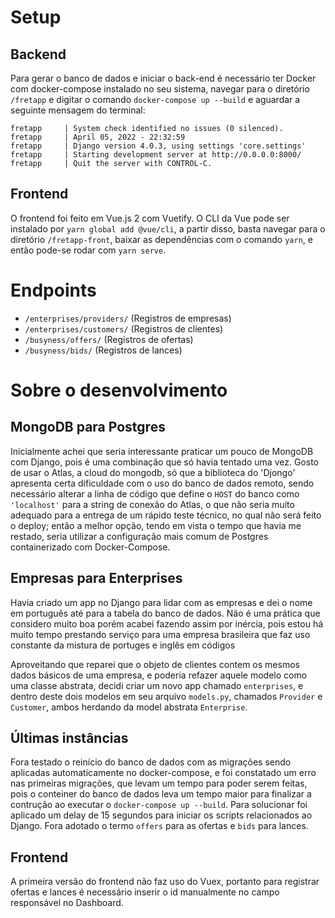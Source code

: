 # Setup
## Backend
Para gerar o banco de dados e iniciar o back-end é necessário ter Docker com docker-compose instalado no seu sistema, navegar para o diretório `/fretapp` e digitar o comando `docker-compose up --build` e aguardar a seguinte mensagem do terminal:
```
fretapp     | System check identified no issues (0 silenced).
fretapp     | April 05, 2022 - 22:32:59
fretapp     | Django version 4.0.3, using settings 'core.settings'
fretapp     | Starting development server at http://0.0.0.0:8000/
fretapp     | Quit the server with CONTROL-C.
```

## Frontend
O frontend foi feito em Vue.js 2 com Vuetify. O CLI da Vue pode ser instalado por `yarn global add @vue/cli`, a partir disso, basta navegar para o diretório `/fretapp-front`, baixar as dependências com o comando `yarn`, e então pode-se rodar com `yarn serve`.

# Endpoints
- `/enterprises/providers/` (Registros de empresas)
- `/enterprises/customers/` (Registros de clientes)
- `/busyness/offers/` (Registros de ofertas)
- `/busyness/bids/` (Registros de lances)

# Sobre o desenvolvimento
## MongoDB para Postgres
Inicialmente achei que seria interessante praticar um pouco de MongoDB com Django, pois é uma combinação que só havia tentado uma vez. Gosto de usar o Atlas, a cloud do mongodb, só que a biblioteca do 'Djongo' apresenta certa dificuldade com o uso do banco de dados remoto, sendo necessário alterar a linha de código que define o `HOST` do banco como `'localhost'` para a string de conexão do Atlas, o que não seria muito adequado para a entrega de um rápido teste técnico, no qual não será feito o deploy; então a melhor opção, tendo em vista o tempo que havia me restado, seria utilizar a configuração mais comum de Postgres containerizado com Docker-Compose.

## Empresas para Enterprises
Havia criado um app no Django para lidar com as empresas e dei o nome em português até para a tabela do banco de dados. Não é uma prática que considero muito boa porém acabei fazendo assim por inércia, pois estou há muito tempo prestando serviço para uma empresa brasileira que faz uso constante da mistura de portuges e inglês em códigos

Aproveitando que reparei que o objeto de clientes contem os mesmos dados básicos de uma empresa, e poderia refazer aquele modelo como uma classe abstrata, decidi criar um novo app chamado `enterprises`, e dentro deste dois modelos em seu arquivo `models.py`, chamados `Provider` e `Customer`, ambos herdando da model abstrata `Enterprise`.

## Últimas instâncias
Fora testado o reinício do banco de dados com as migrações sendo aplicadas automaticamente no docker-compose, e foi constatado um erro nas primeiras migrações, que levam um tempo para poder serem feitas, pois o conteiner do banco de dados leva um tempo maior para finalizar a contrução ao executar o `docker-compose up --build`. Para solucionar foi aplicado um delay de 15 segundos para iniciar os scripts relacionados ao Django. Fora adotado o termo `offers` para as ofertas e `bids` para lances.

## Frontend
A primeira versão do frontend não faz uso do Vuex, portanto para registrar ofertas e lances é necessário inserir o id manualmente no campo responsável no Dashboard.